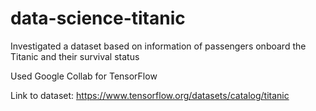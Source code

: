 # data-science-titanic
Investigated a dataset based on information of passengers onboard the Titanic and their survival status

Used Google Collab for TensorFlow 

Link to dataset: https://www.tensorflow.org/datasets/catalog/titanic 
